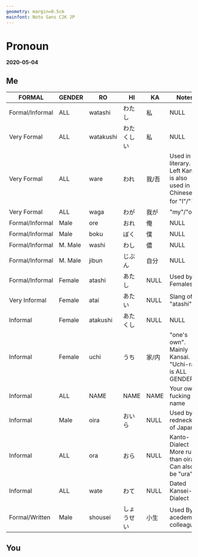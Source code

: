 ```yaml
---
geometry: margin=0.5cm
mainfont: Noto Sans CJK JP
---
```

# Pronoun

**2020-05-04**

## Me

| FORMAL          | GENDER  | RO        | HI         | KA    | Notes                                                             |
| --------------- | ------- | --------- | -----      | ----  | ----------------------------------------------------------------  |
| Formal/Informal | ALL     | watashi   | わたし     | 私    | NULL                                                              |
| Very Formal     | ALL     | watakushi | わたくしい | 私    | NULL                                                              |
| Very Formal     | ALL     | ware      | われ       | 我/吾 | Used in literary. Left Kanji is also used in Chinese for "I"/"を" |
| Very Formal     | ALL     | waga      | わが       | 我が  | "my"/"our"                                                        |
| Formal/Informal | Male    | ore       | おれ       | 俺    | NULL                                                              |
| Formal/Informal | Male    | boku      | ぼく       | 僕    | NULL                                                              |
| Formal/Informal | M. Male | washi     | わし       | 儂    | NULL                                                              |
| Formal/Informal | M. Male | jibun     | じぶん     | 自分  | NULL                                                              |
| Formal/Informal | Female  | atashi    | あたし     | NULL  | Used by Females                                                   |
| Very Informal   | Female  | atai      | あたい     | NULL  | Slang of "atashi"                                                 |
| Informal        | Female  | atakushi  | あたくし   | NULL  | NULL                                                              |
| Informal        | Female  | uchi      | うち       | 家/内 | "one's own". Mainly Kansai. "Uchi-ra" is ALL GENDER               |
| Informal        | ALL     | NAME      | NAME       | NAME  | Your own fucking name                                             |
| Informal        | Male    | oira      | おいら     | NULL  | Used by rednecks of Japan                                         |
| Informal        | ALL     | ora       | おら       | NULL  | Kanto-Dialect More rural than oira. Can also be "ura"             |
| Informal        | ALL     | wate      | わて       | NULL  | Dated Kansei-Dialect                                              |
| Formal/Written  | Male    | shousei   | しょうせい | 小生  | Used By acedemic colleagues                                       |

## You
